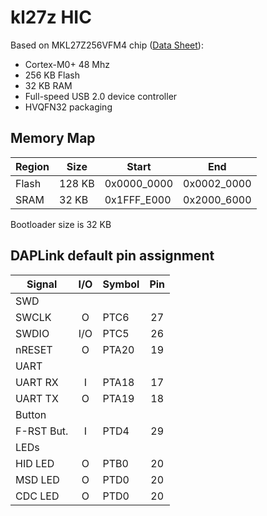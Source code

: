 # kl27z HIC

Based on MKL27Z256VFM4 chip ([Data Sheet](https://www.nxp.com/docs/en/data-sheet/KL27P64M48SF6.pdf)):
- Cortex-M0+ 48 Mhz
- 256 KB Flash
- 32 KB RAM
- Full-speed USB 2.0 device controller
- HVQFN32 packaging

## Memory Map

| Region   |  Size  | Start       | End         |
|----------|--------|-------------|-------------|
| Flash    | 128 KB | 0x0000_0000 | 0x0002_0000 |
| SRAM     |  32 KB | 0x1FFF_E000 | 0x2000_6000 |

Bootloader size is 32 KB

## DAPLink default pin assignment 

| Signal      | I/O | Symbol  | Pin |
|-------------|:---:|---------|:---:|
| SWD         |
| SWCLK       |  O  | PTC6    |  27 |
| SWDIO       | I/O | PTC5    |  26 |
| nRESET      |  O  | PTA20   |  19 |
| UART        |
| UART RX     |  I  | PTA18   |  17 |
| UART TX     |  O  | PTA19   |  18 |
| Button      |
| F-RST  But. |  I  | PTD4    |  29 |
| LEDs        |
| HID LED     |  O  | PTB0    |  20 |
| MSD LED     |  O  | PTD0    |  20 |
| CDC LED     |  O  | PTD0    |  20 |
